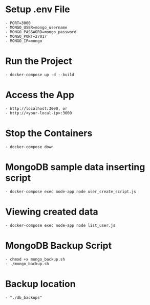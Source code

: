 
# Setup .env File
    - PORT=3000
    - MONGO_USER=mongo_username
    - MONGO_PASSWORD=mongo_password
    - MONGO_PORT=27017
    - MONGO_IP=mongo


# Run the Project
    - docker-compose up -d --build


# Access the App
    - http://localhost:3000, or
    - http://<your-local-ip>:3000


# Stop the Containers
    - docker-compose down


# MongoDB sample data inserting script
    - docker-compose exec node-app node user_create_script.js

# Viewing created data
    - docker-compose exec node-app node list_user.js


# MongoDB Backup Script
    - chmod +x mongo_backup.sh
    - ./mongo_backup.sh

# Backup location
    - "./db_backups"

